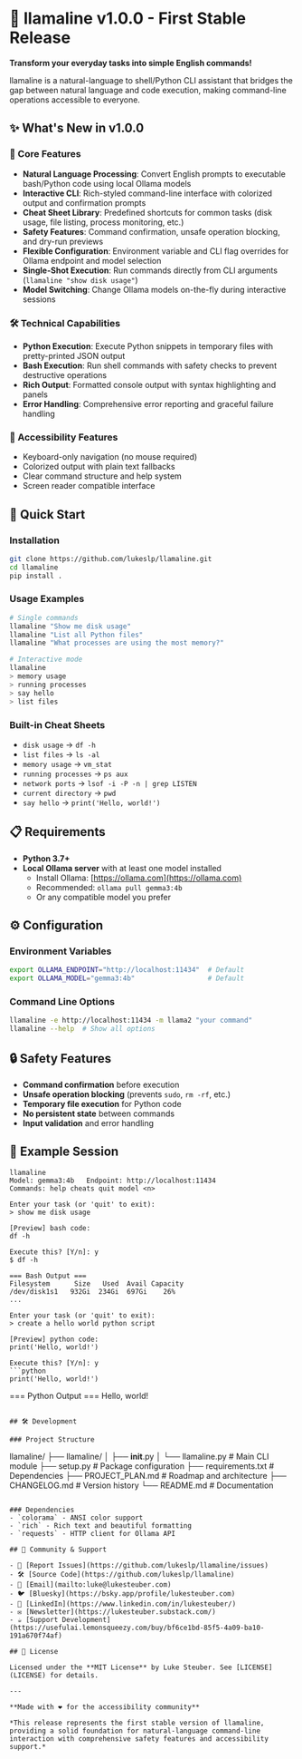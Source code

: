 # 🦙 llamaline v1.0.0 - First Stable Release

**Transform your everyday tasks into simple English commands!**

llamaline is a natural-language to shell/Python CLI assistant that bridges the gap between natural language and code execution, making command-line operations accessible to everyone.

## ✨ What's New in v1.0.0

### 🚀 Core Features
- **Natural Language Processing**: Convert English prompts to executable bash/Python code using local Ollama models
- **Interactive CLI**: Rich-styled command-line interface with colorized output and confirmation prompts
- **Cheat Sheet Library**: Predefined shortcuts for common tasks (disk usage, file listing, process monitoring, etc.)
- **Safety Features**: Command confirmation, unsafe operation blocking, and dry-run previews
- **Flexible Configuration**: Environment variable and CLI flag overrides for Ollama endpoint and model selection
- **Single-Shot Execution**: Run commands directly from CLI arguments (`llamaline "show disk usage"`)
- **Model Switching**: Change Ollama models on-the-fly during interactive sessions

### 🛠 Technical Capabilities
- **Python Execution**: Execute Python snippets in temporary files with pretty-printed JSON output
- **Bash Execution**: Run shell commands with safety checks to prevent destructive operations
- **Rich Output**: Formatted console output with syntax highlighting and panels
- **Error Handling**: Comprehensive error reporting and graceful failure handling

### 🎯 Accessibility Features
- Keyboard-only navigation (no mouse required)
- Colorized output with plain text fallbacks
- Clear command structure and help system
- Screen reader compatible interface

## 🚀 Quick Start

### Installation
```bash
git clone https://github.com/lukeslp/llamaline.git
cd llamaline
pip install .
```

### Usage Examples
```bash
# Single commands
llamaline "Show me disk usage"
llamaline "List all Python files"
llamaline "What processes are using the most memory?"

# Interactive mode
llamaline
> memory usage
> running processes
> say hello
> list files
```

### Built-in Cheat Sheets
- `disk usage` → `df -h`
- `list files` → `ls -al`
- `memory usage` → `vm_stat`
- `running processes` → `ps aux`
- `network ports` → `lsof -i -P -n | grep LISTEN`
- `current directory` → `pwd`
- `say hello` → `print('Hello, world!')`

## 📋 Requirements
- **Python 3.7+**
- **Local Ollama server** with at least one model installed
  - Install Ollama: [https://ollama.com](https://ollama.com)
  - Recommended: `ollama pull gemma3:4b`
  - Or any compatible model you prefer

## ⚙️ Configuration

### Environment Variables
```bash
export OLLAMA_ENDPOINT="http://localhost:11434"  # Default
export OLLAMA_MODEL="gemma3:4b"                  # Default
```

### Command Line Options
```bash
llamaline -e http://localhost:11434 -m llama2 "your command"
llamaline --help  # Show all options
```

## 🔒 Safety Features
- **Command confirmation** before execution
- **Unsafe operation blocking** (prevents `sudo`, `rm -rf`, etc.)
- **Temporary file execution** for Python code
- **No persistent state** between commands
- **Input validation** and error handling

## 🎯 Example Session

```
llamaline
Model: gemma3:4b   Endpoint: http://localhost:11434
Commands: help cheats quit model <n>

Enter your task (or 'quit' to exit):
> show me disk usage

[Preview] bash code:
df -h

Execute this? [Y/n]: y
$ df -h

=== Bash Output ===
Filesystem      Size   Used  Avail Capacity
/dev/disk1s1   932Gi  234Gi  697Gi    26%
...

Enter your task (or 'quit' to exit):
> create a hello world python script

[Preview] python code:
print('Hello, world!')

Execute this? [Y/n]: y
```python
print('Hello, world!')
```

=== Python Output ===
Hello, world!
```

## 🛠 Development

### Project Structure
```
llamaline/
├── llamaline/
│   ├── __init__.py
│   └── llamaline.py      # Main CLI module
├── setup.py              # Package configuration
├── requirements.txt      # Dependencies
├── PROJECT_PLAN.md       # Roadmap and architecture
├── CHANGELOG.md          # Version history
└── README.md            # Documentation
```

### Dependencies
- `colorama` - ANSI color support
- `rich` - Rich text and beautiful formatting
- `requests` - HTTP client for Ollama API

## 🌟 Community & Support

- 🐛 [Report Issues](https://github.com/lukeslp/llamaline/issues)
- 🛠️ [Source Code](https://github.com/lukeslp/llamaline)
- 📧 [Email](mailto:luke@lukesteuber.com)
- 🐦 [Bluesky](https://bsky.app/profile/lukesteuber.com)
- 💼 [LinkedIn](https://www.linkedin.com/in/lukesteuber/)
- ✉️ [Newsletter](https://lukesteuber.substack.com/)
- ☕ [Support Development](https://usefulai.lemonsqueezy.com/buy/bf6ce1bd-85f5-4a09-ba10-191a670f74af)

## 📄 License

Licensed under the **MIT License** by Luke Steuber. See [LICENSE](LICENSE) for details.

---

**Made with ❤️ for the accessibility community**

*This release represents the first stable version of llamaline, providing a solid foundation for natural-language command-line interaction with comprehensive safety features and accessibility support.* 